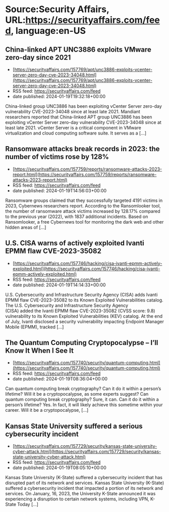# Source:Security Affairs, URL:https://securityaffairs.com/feed, language:en-US

## China-linked APT UNC3886 exploits VMware zero-day since 2021
 - [https://securityaffairs.com/157769/apt/unc3886-exploits-vcenter-server-zero-day-cve-2023-34048.html](https://securityaffairs.com/157769/apt/unc3886-exploits-vcenter-server-zero-day-cve-2023-34048.html)
 - RSS feed: https://securityaffairs.com/feed
 - date published: 2024-01-19T19:32:18+00:00

China-linked group UNC3886 has been exploiting vCenter Server zero-day vulnerability CVE-2023-34048 since at least late 2021. Mandiant researchers reported that China-linked APT group UNC3886 has been exploiting vCenter Server zero-day vulnerability CVE-2023-34048 since at least late 2021. vCenter Server is a critical component in VMware virtualization and cloud computing software suite. It serves as a [&#8230;]

## Ransomware attacks break records in 2023: the number of victims rose by 128%
 - [https://securityaffairs.com/157759/reports/ransomware-attacks-2023-report.html](https://securityaffairs.com/157759/reports/ransomware-attacks-2023-report.html)
 - RSS feed: https://securityaffairs.com/feed
 - date published: 2024-01-19T14:56:03+00:00

Ransomware groups claimed that they successfully targeted 4191 victims in 2023, Cybernews researchers report. According to the Ransomlooker tool, the number of ransomware attack victims increased by 128.17% compared to the previous year (2022), with 1837 additional incidents. Based on Ransomlooker, a free Cybernews tool for monitoring the dark web and other hidden areas of [&#8230;]

## U.S. CISA warns of actively exploited Ivanti EPMM flaw CVE-2023-35082
 - [https://securityaffairs.com/157746/hacking/cisa-ivanti-epmm-actively-exploited.html](https://securityaffairs.com/157746/hacking/cisa-ivanti-epmm-actively-exploited.html)
 - RSS feed: https://securityaffairs.com/feed
 - date published: 2024-01-19T14:14:33+00:00

U.S. Cybersecurity and Infrastructure Security Agency (CISA) adds Ivanti EPMM flaw CVE-2023-35082 to its Known Exploited Vulnerabilities catalog. The U.S. Cybersecurity and Infrastructure Security Agency (CISA) added the Ivanti EPMM flaw CVE-2023-35082 (CVSS score: 9.8) vulnerability to its Known Exploited Vulnerabilities (KEV) catalog. At the end of July, Ivanti disclosed a security vulnerability impacting Endpoint Manager Mobile (EPMM), tracked [&#8230;]

## The Quantum Computing Cryptopocalypse – I’ll Know It When I See It
 - [https://securityaffairs.com/157740/security/quantum-computing.html](https://securityaffairs.com/157740/security/quantum-computing.html)
 - RSS feed: https://securityaffairs.com/feed
 - date published: 2024-01-19T08:36:04+00:00

Can quantum computing break cryptography? Can it do it within a person’s lifetime? Will it be a cryptopocalypse, as some experts suggest? Can quantum computing break cryptography? Sure, it can. Can it do it within a person’s lifetime? Yes. In fact, it will likely achieve this sometime within your career. Will it be a cryptopocalypse, [&#8230;]

## Kansas State University suffered a serious cybersecurity incident
 - [https://securityaffairs.com/157729/security/kansas-state-university-cyber-attack.html](https://securityaffairs.com/157729/security/kansas-state-university-cyber-attack.html)
 - RSS feed: https://securityaffairs.com/feed
 - date published: 2024-01-19T08:05:10+00:00

Kansas State University (K-State) suffered a cybersecurity incident that has disrupted part of its network and services. Kansas State University (K-State) suffered a cybersecurity incident that impacted a portion of its network and services. On January, 16, 2023, the University K-State announced it was experiencing a disruption to certain network systems, including VPN, K-State Today [&#8230;]

